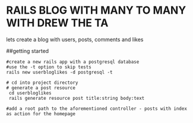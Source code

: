 # RAILS BLOG WITH MANY TO MANY WITH DREW THE TA

lets create a blog with users, posts, comments and likes

##getting started

```shell
#create a new rails app with a postgresql database
#use the -t option to skip tests
rails new userbloglikes -d postgresql -t

# cd into project directory
# generate a post resource
 cd userbloglikes 
 rails generate resource post title:string body:text

#add a root path to the aforementioned controller - posts with index as action for the homepage

```



